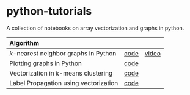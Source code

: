 # python-tutorials
A collection of notebooks on array vectorization and graphs in python.

| Algorithm |&nbsp;|&nbsp;|
| :--- | :---: | :---: |
| $k$-nearest neighbor graphs in Python | [code](https://github.com/mashaan14/python-tutorials/blob/main/knn_graph.ipynb) | [video](https://youtube.com/shorts/YHqA9DoQZio?feature=share) |
| Plotting graphs in Python | [code](https://github.com/mashaan14/python-tutorials/blob/main/graphs_visualization.ipynb) | |
| Vectorization in $k$-means clustering | [code](https://github.com/mashaan14/python-tutorials/blob/main/Vectorization_01.ipynb) | |
| Label Propagation using vectorization | [code](https://github.com/mashaan14/python-tutorials/blob/main/Vectorization_02.ipynb) | |

